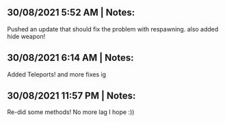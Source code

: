 ## 30/08/2021 5:52 AM | Notes: 
  Pushed an update that should fix the problem with respawning. also added hide weapon!
  
## 30/08/2021 6:14 AM | Notes:
  Added Teleports! and more fixes ig

## 30/08/2021 11:57 PM | Notes:
  Re-did some methods! No more lag I hope :))
